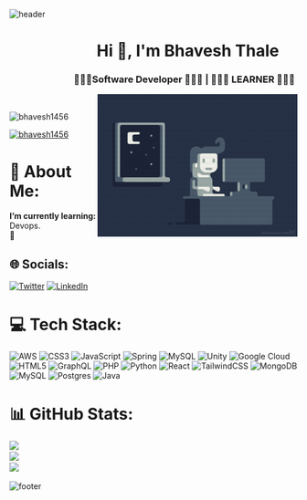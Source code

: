 ![header](https://capsule-render.vercel.app/api?type=wave&color=gradient&height=300&section=header&text=Bhavesh%20Thale%20&fontSize=90)

<h1>&nbsp;&nbsp;&nbsp;&nbsp;&nbsp;&nbsp;&nbsp;&nbsp;&nbsp;&nbsp;&nbsp;&nbsp;&nbsp;&nbsp;&nbsp;&nbsp;&nbsp;&nbsp;&nbsp;&nbsp;&nbsp;
  &nbsp;Hi 👋, I'm Bhavesh Thale</h1>
<h3>&nbsp;&nbsp;&nbsp;&nbsp;&nbsp;&nbsp;&nbsp;&nbsp;&nbsp;&nbsp;&nbsp;&nbsp;&nbsp;&nbsp;&nbsp;&nbsp;&nbsp;&nbsp;&nbsp;&nbsp;
  &nbsp;&nbsp;&nbsp;&nbsp;&nbsp;&nbsp;&nbsp;&nbsp;👨🏻‍💻Software Developer 👨🏻‍💻 | 👨🏻‍🎓 LEARNER 👨🏻‍🎓</h3>
  <img align="right" alt="Coding" src="https://github.com/rockingrohit9639/rockingrohit9639/blob/main/coding.gif" width="350" height="250" /><br>

<p align="left"> <img src="https://komarev.com/ghpvc/?username=bhavesh1456&label=Profile%20views&color=0e75b6&style=flat" alt="bhavesh1456" /> </p>

<p align="left"> <a href="https://twitter.com/bhavesh1456" target="blank"><img src="https://img.shields.io/twitter/follow/bhavesh1456?logo=twitter&style=for-the-badge" alt="bhavesh1456" /></a> </p>

# 💫 About Me:
**I’m currently learning:** Devops.<br>💬



  ## 🌐 Socials:
[![Twitter](https://img.shields.io/badge/Twitter-%231DA1F2.svg?logo=Twitter&logoColor=white)](https://twitter.com/bhavesh1456)  [![LinkedIn](https://img.shields.io/badge/LinkedIn-%230077B5.svg?logo=linkedin&logoColor=white)](https://linkedin.com/in/bhavesh-thale-741991167)
</p>

# 💻 Tech Stack:
![AWS](https://img.shields.io/badge/AWS-%23FF9900.svg?style=for-the-badge&logo=amazon-aws&logoColor=white) ![CSS3](https://img.shields.io/badge/css3-%231572B6.svg?style=for-the-badge&logo=css3&logoColor=white) ![JavaScript](https://img.shields.io/badge/javascript-%23323330.svg?style=for-the-badge&logo=javascript&logoColor=%23F7DF1E) ![Spring](https://img.shields.io/badge/Spring-6DB33F?style=for-the-badge&logo=spring&logoColor=white) ![MySQL](https://img.shields.io/badge/MySQL-00000F?style=for-the-badge&logo=mysql&logoColor=white) ![Unity](https://img.shields.io/badge/Unity-100000?style=for-the-badge&logo=unity&logoColor=white) ![Google Cloud](https://img.shields.io/badge/Google_Cloud-4285F4?style=for-the-badge&logo=google-cloud&logoColor=white) ![HTML5](https://img.shields.io/badge/html5-%23E34F26.svg?style=for-the-badge&logo=html5&logoColor=white) ![GraphQL](https://img.shields.io/badge/-GraphQL-E10098?style=for-the-badge&logo=graphql&logoColor=white) ![PHP](https://img.shields.io/badge/php-%23777BB4.svg?style=for-the-badge&logo=php&logoColor=white) ![Python](https://img.shields.io/badge/python-3670A0?style=for-the-badge&logo=python&logoColor=ffdd54) ![React](https://img.shields.io/badge/react-%2320232a.svg?style=for-the-badge&logo=react&logoColor=%2361DAFB) ![TailwindCSS](https://img.shields.io/badge/tailwindcss-%2338B2AC.svg?style=for-the-badge&logo=tailwind-css&logoColor=white) ![MongoDB](https://img.shields.io/badge/MongoDB-%234ea94b.svg?style=for-the-badge&logo=mongodb&logoColor=white) ![MySQL](https://img.shields.io/badge/mysql-%2300f.svg?style=for-the-badge&logo=mysql&logoColor=white) ![Postgres](https://img.shields.io/badge/postgres-%23316192.svg?style=for-the-badge&logo=postgresql&logoColor=white) ![Java](https://img.shields.io/badge/Java-ED8B00?style=for-the-badge&logo=openjdk&logoColor=white)

# 📊 GitHub Stats:
![](https://github-readme-stats.vercel.app/api?username=thalebhavesh&theme=dark&hide_border=false&include_all_commits=false&count_private=false)<br/>
![](https://github-readme-streak-stats.herokuapp.com/?user=thalebhavesh&theme=dark&hide_border=false)<br/>
![](https://github-readme-stats.vercel.app/api/top-langs/?username=thalebhavesh&theme=dark&hide_border=false&include_all_commits=false&count_private=false&layout=compact)



![footer](https://capsule-render.vercel.app/api?type=wave&color=gradient&height=300&section=footer&fontSize=90)

